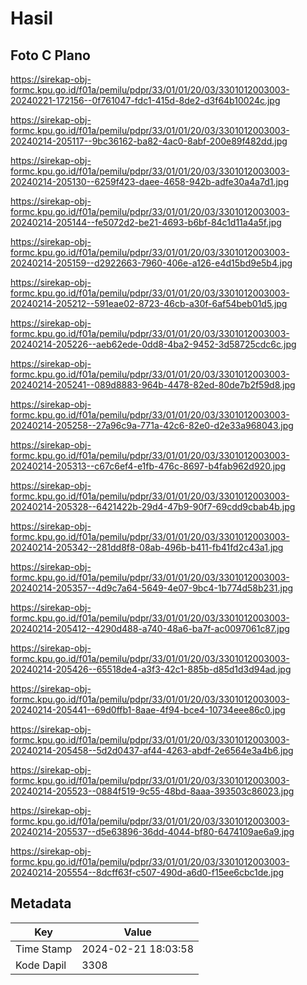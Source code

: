 # Hasil

## Foto C Plano

https://sirekap-obj-formc.kpu.go.id/f01a/pemilu/pdpr/33/01/01/20/03/3301012003003-20240221-172156--0f761047-fdc1-415d-8de2-d3f64b10024c.jpg

https://sirekap-obj-formc.kpu.go.id/f01a/pemilu/pdpr/33/01/01/20/03/3301012003003-20240214-205117--9bc36162-ba82-4ac0-8abf-200e89f482dd.jpg

https://sirekap-obj-formc.kpu.go.id/f01a/pemilu/pdpr/33/01/01/20/03/3301012003003-20240214-205130--6259f423-daee-4658-942b-adfe30a4a7d1.jpg

https://sirekap-obj-formc.kpu.go.id/f01a/pemilu/pdpr/33/01/01/20/03/3301012003003-20240214-205144--fe5072d2-be21-4693-b6bf-84c1d11a4a5f.jpg

https://sirekap-obj-formc.kpu.go.id/f01a/pemilu/pdpr/33/01/01/20/03/3301012003003-20240214-205159--d2922663-7960-406e-a126-e4d15bd9e5b4.jpg

https://sirekap-obj-formc.kpu.go.id/f01a/pemilu/pdpr/33/01/01/20/03/3301012003003-20240214-205212--591eae02-8723-46cb-a30f-6af54beb01d5.jpg

https://sirekap-obj-formc.kpu.go.id/f01a/pemilu/pdpr/33/01/01/20/03/3301012003003-20240214-205226--aeb62ede-0dd8-4ba2-9452-3d58725cdc6c.jpg

https://sirekap-obj-formc.kpu.go.id/f01a/pemilu/pdpr/33/01/01/20/03/3301012003003-20240214-205241--089d8883-964b-4478-82ed-80de7b2f59d8.jpg

https://sirekap-obj-formc.kpu.go.id/f01a/pemilu/pdpr/33/01/01/20/03/3301012003003-20240214-205258--27a96c9a-771a-42c6-82e0-d2e33a968043.jpg

https://sirekap-obj-formc.kpu.go.id/f01a/pemilu/pdpr/33/01/01/20/03/3301012003003-20240214-205313--c67c6ef4-e1fb-476c-8697-b4fab962d920.jpg

https://sirekap-obj-formc.kpu.go.id/f01a/pemilu/pdpr/33/01/01/20/03/3301012003003-20240214-205328--6421422b-29d4-47b9-90f7-69cdd9cbab4b.jpg

https://sirekap-obj-formc.kpu.go.id/f01a/pemilu/pdpr/33/01/01/20/03/3301012003003-20240214-205342--281dd8f8-08ab-496b-b411-fb41fd2c43a1.jpg

https://sirekap-obj-formc.kpu.go.id/f01a/pemilu/pdpr/33/01/01/20/03/3301012003003-20240214-205357--4d9c7a64-5649-4e07-9bc4-1b774d58b231.jpg

https://sirekap-obj-formc.kpu.go.id/f01a/pemilu/pdpr/33/01/01/20/03/3301012003003-20240214-205412--4290d488-a740-48a6-ba7f-ac0097061c87.jpg

https://sirekap-obj-formc.kpu.go.id/f01a/pemilu/pdpr/33/01/01/20/03/3301012003003-20240214-205426--65518de4-a3f3-42c1-885b-d85d1d3d94ad.jpg

https://sirekap-obj-formc.kpu.go.id/f01a/pemilu/pdpr/33/01/01/20/03/3301012003003-20240214-205441--69d0ffb1-8aae-4f94-bce4-10734eee86c0.jpg

https://sirekap-obj-formc.kpu.go.id/f01a/pemilu/pdpr/33/01/01/20/03/3301012003003-20240214-205458--5d2d0437-af44-4263-abdf-2e6564e3a4b6.jpg

https://sirekap-obj-formc.kpu.go.id/f01a/pemilu/pdpr/33/01/01/20/03/3301012003003-20240214-205523--0884f519-9c55-48bd-8aaa-393503c86023.jpg

https://sirekap-obj-formc.kpu.go.id/f01a/pemilu/pdpr/33/01/01/20/03/3301012003003-20240214-205537--d5e63896-36dd-4044-bf80-6474109ae6a9.jpg

https://sirekap-obj-formc.kpu.go.id/f01a/pemilu/pdpr/33/01/01/20/03/3301012003003-20240214-205554--8dcff63f-c507-490d-a6d0-f15ee6cbc1de.jpg


## Metadata

| Key        | Value               |
| ---------- | ------------------- |
| Time Stamp | 2024-02-21 18:03:58 |
| Kode Dapil | 3308                |



